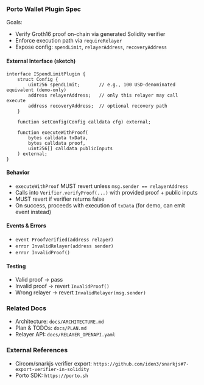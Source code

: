### Porto Wallet Plugin Spec

Goals:
- Verify Groth16 proof on-chain via generated Solidity verifier
- Enforce execution path via `requireRelayer`
- Expose config: `spendLimit`, `relayerAddress`, `recoveryAddress`

#### External Interface (sketch)
```solidity
interface ISpendLimitPlugin {
    struct Config {
        uint256 spendLimit;       // e.g., 100 USD-denominated equivalent (demo-only)
        address relayerAddress;   // only this relayer may call execute
        address recoveryAddress;  // optional recovery path
    }

    function setConfig(Config calldata cfg) external;

    function executeWithProof(
        bytes calldata txData,
        bytes calldata proof,
        uint256[] calldata publicInputs
    ) external;
}
```

#### Behavior
- `executeWithProof` MUST revert unless `msg.sender == relayerAddress`
- Calls into `Verifier.verifyProof(...)` with provided proof + public inputs
- MUST revert if verifier returns false
- On success, proceeds with execution of `txData` (for demo, can emit event instead)

#### Events & Errors
- `event ProofVerified(address relayer)`
- `error InvalidRelayer(address sender)`
- `error InvalidProof()`

#### Testing
- Valid proof → pass
- Invalid proof → revert `InvalidProof()`
- Wrong relayer → revert `InvalidRelayer(msg.sender)`

### Related Docs
- Architecture: `docs/ARCHITECTURE.md`
- Plan & TODOs: `docs/PLAN.md`
- Relayer API: `docs/RELAYER_OPENAPI.yaml`

### External References
- Circom/snarkjs verifier export: `https://github.com/iden3/snarkjs#7-export-verifier-in-solidity`
- Porto SDK: `https://porto.sh`

